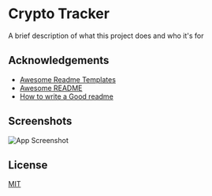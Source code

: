 Crypto Tracker
=================
A brief description of what this project does and who it's for

## Acknowledgements

 - [Awesome Readme Templates](https://awesomeopensource.com/project/elangosundar/awesome-README-templates)
 - [Awesome README](https://github.com/matiassingers/awesome-readme)
 - [How to write a Good readme](https://bulldogjob.com/news/449-how-to-write-a-good-readme-for-your-github-project)

## Screenshots

![App Screenshot](https://via.placeholder.com/468x300?text=App+Screenshot+Here)

## License

[MIT](https://github.com/LoloziAnas/crypto-tracker/blob/main/LICENSE)

